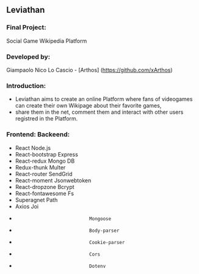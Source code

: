 ## Leviathan

### Final Project:
Social Game Wikipedia Platform

### Developed by:
Giampaolo Nico Lo Cascio - [Arthos] (https://github.com/xArthos)

### Introduction:
- Leviathan aims to create an online Platform where fans of videogames can create their own Wikipage about their favorite games, 
- share them in the net, comment them and interact with other users registred in the Platform.

### Frontend:                    Backeend:

-    React                       Node.js
-    React-bootstrap             Express
-    React-redux                 Mongo DB
-    Redux-thunk                 Multer
-    React-router                SendGrid
-    React-moment                Jsonwebtoken
-    React-dropzone              Bcrypt
-    React-fontawesome           Fs                  
-    Superagnet                  Path
-    Axios                       Joi
-                                Mongoose
-                                Body-parser
-                                Cookie-parser
-                                Cors
-                                Dotenv